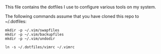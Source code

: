 This file contains the dotfiles I use to configure various tools on my system.

The following commands assume that you have cloned this repo to ~/.dotfiles:

```
mkdir -p ~/.vim/swapfiles
mkdir -p ~/.vim/backupfiles
mkdir -p ~/.vim/undodir

ln -s ~/.dotfiles/vimrc ~/.vimrc
```
